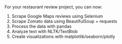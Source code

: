 For your restaurant review project, you can now:

1. Scrape Google Maps reviews using Selenium
2. Scrape Zomato data using BeautifulSoup + requests  
3. Process the data with pandas
4. Analyze text with NLTK/TextBlob
5. Create visualizations with matplotlib/seaborn/plotly
